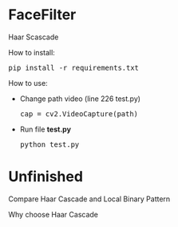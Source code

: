 # FaceFilter
Haar Scascade

How to install:
<pre>pip install -r requirements.txt</pre>

How to use:

* Change path video (line 226 test.py)
  <pre>cap = cv2.VideoCapture(path)</pre>

* Run file **test.py**
  <pre>python test.py</pre>
# Unfinished
Compare Haar Cascade and Local Binary Pattern

Why choose Haar Cascade
